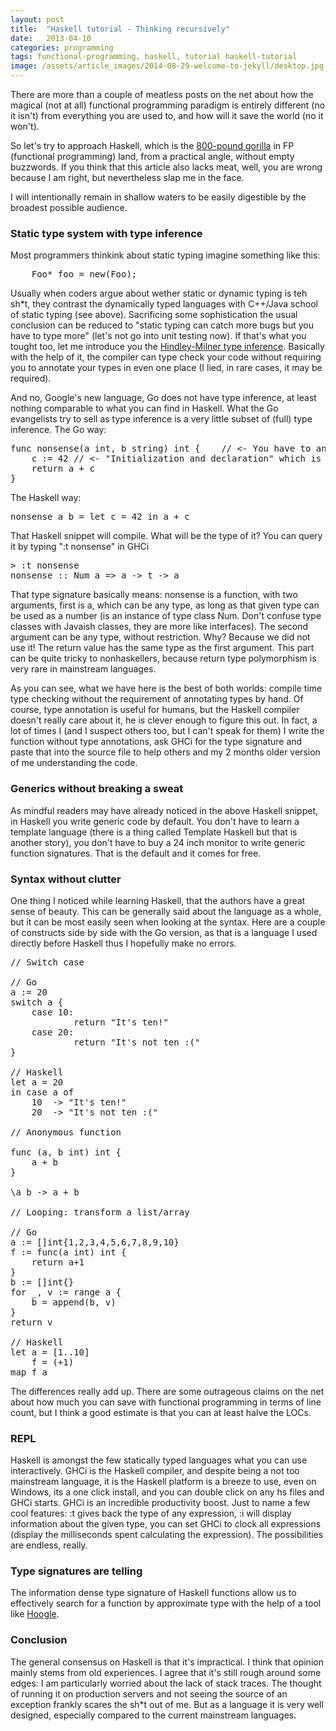 ```yaml
---
layout: post
title:  "Haskell tutorial - Thinking recursively"
date:   2013-04-10
categories: programming
tags: functional-programming, haskell, tutorial haskell-tutorial
image: /assets/article_images/2014-08-29-welcome-to-jekyll/desktop.jpg
---
```


<p>
    There are more than a couple of meatless posts on the net about how the magical (not at all) functional programming paradigm is entirely different (no it isn't)
    from everything you are used to, and how will it save the world (no it won't).
</p>

<p>
    So let's try to approach Haskell, which is the <a href="http://stackoverflow.com/a/809983/441291">800-pound gorilla</a> in FP (functional programming) land, from a practical
    angle, without empty buzzwords. If you think that this article also lacks meat, well, you are wrong because I am right, but nevertheless slap me in the face.
</p>

<p>
    I will intentionally remain in shallow waters to be easily digestible by the broadest possible audience.
</p>

<h3>Static type system with type inference</h3>

<p>
    Most programmers thinkink about static typing imagine something like this:
</p>

<pre>
    Foo* foo = new(Foo);
</pre>

<p>
    Usually when coders argue about wether static or dynamic typing is teh sh*t, they contrast the dynamically typed languages with C++/Java school of static typing (see above).
    Sacrificing some sophistication the usual conclusion can be reduced to "static typing can catch more bugs but you have to type more" (let's not go into unit testing now).
    If that's what you tought too, let me introduce you the <a href="http://en.wikipedia.org/wiki/Hindley%E2%80%93Milner">Hindley-Milner type inference</a>. Basically with the help of it,
    the compiler can type check your code without requiring you to annotate your types in even one place (I lied, in rare cases, it may be required).
</p>

<p>
    And no, Google's new language, Go does not have type inference, at least nothing comparable to what you can find in Haskell.
    What the Go evangelists try to sell as type inference is a very little subset of (full) type inference. The Go way:
</p>

<pre>
func nonsense(a int, b string) int {    // <- You have to annotate type or compilation fails.
    c := 42 // <- "Initialization and declaration" which is being sold as type inference
    return a + c
}
</pre>

<p>
    The Haskell way:
</p>

<pre>
nonsense a b = let c = 42 in a + c
</pre>

<p>
    That Haskell snippet will compile. What will be the type of it? You can query it by typing ":t nonsense" in GHCi
</p>

<pre>
> :t nonsense
nonsense :: Num a => a -> t -> a
</pre>

<p>
    That type signature basically means: nonsense is a function, with two arguments, first is a, which can be any type, as long as that given type can be used as
    a number (is an instance of type class Num. Don't confuse type classes with Javaish classes, they are more like interfaces). The second argument can be any type, without
    restriction. Why? Because we did not use it! The return value has the same type as the first argument. This part can be quite tricky to nonhaskellers, because return type
    polymorphism is very rare in mainstream languages.
</p>

<p>
    As you can see, what we have here is the best of both worlds: compile time type checking without the requirement of annotating types by hand. Of course, type annotation is
    useful for humans, but the Haskell compiler doesn't really care about it, he is clever enough to figure this out. In fact, a lot of times I (and I suspect others too, but I can't
    speak for them) I write the function without type annotations, ask GHCi for the type signature and paste that into the source file to help others and my 2 months older version of
    me understanding the code.
</p>

<h3>Generics without breaking a sweat</h3>

<p>
    As mindful readers may have already noticed in the above Haskell snippet, in Haskell you write generic code by default. You don't have to learn a template language
    (there is a thing called Template Haskell but that is another story), you don't have to buy a 24 inch monitor to write generic function signatures. That is the default and
    it comes for free.
</p>

<h3>Syntax without clutter</h3>

<p>
    One thing I noticed while learning Haskell, that the authors have a great sense of beauty. This can be generally said about the language as a whole, but it can be most easily
    seen when looking at the syntax. Here are a couple of constructs side by side with the Go version, as that is a language I used directly before Haskell thus I hopefully
    make no errors.
</p>

<pre>
// Switch case

// Go
a := 20
switch a {
    case 10:
            return "It's ten!"
    case 20:
            return "It's not ten :("
}

// Haskell
let a = 20
in case a of
    10  -> "It's ten!"
    20  -> "It's not ten :("

// Anonymous function

func (a, b int) int {
    a + b
}

\a b -> a + b

// Looping: transform a list/array

// Go
a := []int{1,2,3,4,5,6,7,8,9,10}
f := func(a int) int {
    return a+1
}
b := []int{}
for _, v := range a {
    b = append(b, v)
}
return v

// Haskell
let a = [1..10]
    f = (+1)
map f a
</pre>

<p>
    The differences really add up. There are some outrageous claims on the net about how much you can save with functional programming in terms of line count, but I think
    a good estimate is that you can at least halve the LOCs.
</p>

<h3>REPL</h3>

<p>
    Haskell is amongst the few statically typed languages what you can use interactively. GHCi is the Haskell compiler, and despite being a not too mainstream language, it is
    the Haskell platform is a breeze to use, even on Windows, its a one click install, and you can double click on any hs files and GHCi starts. GHCi is an incredible productivity
    boost. Just to name a few cool features: :t gives back the type of any expression, :i will display information about the given type, you can set GHCi to clock all expressions
    (display the milliseconds spent calculating the expression). The possibilities are endless, really.
</p>

<h3>Type signatures are telling</h3>

<p>
    The information dense type signature of Haskell functions allow us to effectively search for a function by approximate type with the help of a tool like
    <a href="http://www.haskell.org/hoogle/">Hoogle</a>.
</p>

<h3>Conclusion</h3>

<p>
    The general consensus on Haskell is that it's impractical. I think that opinion mainly stems from old experiences. I agree that it's still rough around some edges:
    I am particularly worried about the lack of stack traces. The thought of running it on production servers and not seeing the source of an exception frankly scares the
    sh*t out of me. But as a language it is very well designed, especially compared to the current mainstream languages.
</p>
